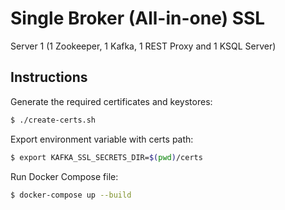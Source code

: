 # Single Broker (All-in-one) SSL
Server 1 (1 Zookeeper, 1 Kafka, 1 REST Proxy and 1 KSQL Server)

## Instructions
Generate the required certificates and keystores:
```sh
$ ./create-certs.sh
```
Export environment variable with certs path:
```sh
$ export KAFKA_SSL_SECRETS_DIR=$(pwd)/certs
```
Run Docker Compose file:
```sh
$ docker-compose up --build
```
